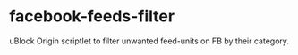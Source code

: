 # facebook-feeds-filter
uBlock Origin scriptlet to filter unwanted feed-units on FB by their category. 
